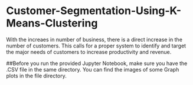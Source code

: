 # Customer-Segmentation-Using-K-Means-Clustering
With the increaes in number of business, there is a direct increase in the number of customers. This calls for a proper system to identify and target the major needs of customers to increase productivity and revenue.

##Before you run the provided Jupyter Notebook, make sure you have the .CSV file in the same directory.
You can find the images of some Graph plots in the file directory.
